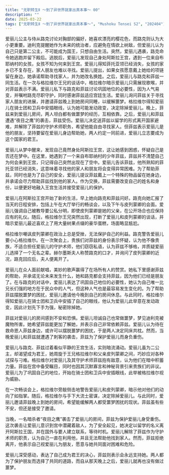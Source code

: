 ```yaml
---
title: "无职转生Ⅱ ～到了异世界就拿出真本事～ 00"
description: ""
date: 2025-03-22
tags: ["无职转生Ⅱ ～到了异世界就拿出真本事～", "Mushoku Tensei S2", "202404"]
---
```


爱丽儿公主与侍从路克讨论对胸部的偏好，她喜欢漂亮的樱花色，而路克则认为大小更重要。迪利克提醒她作为未来的统治者，应避免在情欲上树敌，但爱丽儿认为自己只是第二公主，不可能成为国王，只想自由生活。突然，爱丽儿遇袭，路克命令她逃跑并留下殿后。逃脱后，爱丽儿发现自己身处阿斯拉王宫，遇到一位来自布耶纳村的女孩，女孩不知为何来到王宫。爱丽儿得知菲托亚领已经消失，女孩的家乡已不复存在，家人朋友也难以寻找。爱丽儿提出，如果女孩愿意戴上她给的项链留在身边，她承诺帮助寻找家人，并为她改名换姓。之后，爱丽儿与路克和菲兹一同生活。在一次与格拉维尔王兄的谈话中，格拉维尔暗示爱丽儿只需展现歌喉，并对菲兹表示不满。爱丽儿私下与路克和菲兹讨论巩固地位的必要性，因为人气易变，并嘱咐路克尽职守护，同时感谢菲兹适应宫廷生活。爱丽儿询问菲兹关于寻找家人朋友的进展，并邀请菲兹晚上到她房间同睡，以缓解噩梦。格拉维尔得知爱丽儿在骑士团和卫兵中安插眼线，认为她可能发动政变，决定除掉爱丽儿。晚上，菲兹来到爱丽儿房间，两人坦白都有做噩梦的经历，互相依靠。之后，爱丽儿和菲兹遭遇“夜目之鹰”的袭击，菲兹受伤。爱丽儿决定送菲兹以留学的形式离开国家避难，并解除了菲兹的守护术师职务，希望他能自由寻找家人。但菲兹表示爱丽儿是他的朋友，坚持要留在爱丽儿身边帮助她，两人约定一同前进，爱丽儿立志要成为这个国家的君王。

爱丽儿从梦中醒来，发现自己竟然身处阿斯拉王宫，这让她感到困惑，怀疑自己是否还在梦中。在这里，她遇到了一个来自布耶纳村的少年菲兹，菲兹并不清楚自己为何会来到王宫，只记得自己突然出现在了空中。爱丽儿告诉菲兹，他所熟知的菲托亚领已经消失，这意味着寻找他的家人和朋友将会变得异常困难。为了帮助菲兹，同时也是为了自己的安全，爱丽儿提议菲兹戴上一个特殊的物品留在她身边，并承诺会尽力帮助菲兹找到他的家人。作为交换，菲兹需要改变自己的姓名和身份，以便更好地融入王宫生活并接受爱丽儿的保护。

爱丽儿在阿斯拉王宫开始了新的生活，早上她向路克和菲兹问好。路克向她汇报了当天的日程安排，包括上午在大厅举行的畅谈会，以及下午与皮列蒙卿的会面。爱丽儿强调自己被教导要公私分明，即使皮列蒙卿是她的父亲，在公开场合也应保持应有的礼仪。随后，格拉维尔王兄突然出现，打断了爱丽儿和皮列蒙卿的谈话，并暗示爱丽儿最近喜欢上了用大量树果点缀的豪华蛋糕，场面略显尴尬。

格拉维尔嘲讽皮列蒙卿在政治上总是受挫，无法保护自己的利益。路克警告爱丽儿要小心格拉维尔。在一次聚会上，贵族们对菲兹的身份表示怀疑，认为他不像贵族，不适合担任爱丽儿的守护术师，他们窃窃私语，认为菲兹不够格，并质疑爱丽儿选择了一个无名之辈。赫尔墨斯夫人称赞路克的口才，并询问了皮列蒙卿的近况，路克回应后，夫人便离开了。

爱丽儿在众人面前献唱，美妙的歌声赢得了在场所有人的赞赏。她私下里感谢菲兹的帮助，并承诺无论未来发生什么，她和路克都会支持菲兹，因为他们已经是朋友了。在与路克的对话中，爱丽儿表达了巩固自己地位的必要性，她认为自己唯一比兄长们强的地方在于民众中的人气，但这种人气也是最容易发生变化的。为了帮助菲兹摆脱噩梦的困扰，爱丽儿邀请他今晚到自己的房间休息。与此同时，格拉维尔得知爱丽儿在骑士团和卫兵中安插了自己的眼线，他认为爱丽儿此举意在发动政变，因此计划先下手为强，秘密除掉她。

菲兹对爱丽儿的房间感到不安和恐惧。爱丽儿坦诚自己也常做噩梦，梦见迪利克被魔物所害。她希望菲兹能更加了解她，并表示自己非常依赖菲兹。爱丽儿认为待在救命恩人菲兹身边，或许可以摆脱噩梦的困扰，于是两人决定同床共枕。然而，当晚爱丽儿和菲兹就遭遇了刺客的袭击，菲兹为了保护爱丽儿而身负重伤。

爱丽儿与路克、菲兹过着看似平静的王宫生活，实则暗流涌动。爱丽儿虽为二公主，却渴望成为君王，她周旋于王兄格拉维尔和父亲皮列蒙卿之间，巧妙应对各种试探与刁难。格拉维尔对爱丽儿及其守护术师菲兹抱有敌意，认为他们在暗中积蓄力量。菲兹在宫中备受瞩目，同时也因其沉默寡言和神秘背景引来贵族们的非议。爱丽儿为了巩固自己的地位，开始在骑士团和卫兵中安插眼线，此举被格拉维尔视为威胁。

在一次畅谈会上，格拉维尔旁敲侧击地警告爱丽儿和皮列蒙卿，暗示他对他们的动向了如指掌。随后，格拉维尔与手下大流士密谋，决定除掉爱丽儿。与此同时，爱丽儿邀请菲兹晚上到她的房间，希望能缓解两人都受噩梦困扰的现状。菲兹虽有些不安，但还是接受了邀请。

当晚，一名暗杀者“夜目之鹰”袭击了爱丽儿的房间，菲兹为保护爱丽儿身受重伤。这次袭击让爱丽儿意识到宫中潜藏着敌人，为了安全起见，她决定以留学的名义离开阿斯拉王国，并在国外与要人建立联系，等待时机。爱丽儿解除了菲兹作为守护术师的职责，认为自己一直在利用他，并且无法帮助他找到家人。然而，菲兹拒绝离开，他表示自己视爱丽儿为朋友，愿意与她共同面对困难和危险。

爱丽儿深受感动，表达了自己成为君王的决心，菲兹则表示会永远支持她。两人都为了保护朋友而选择了共同的道路，而自从那天晚上之后，爱丽儿就再也没有做过噩梦。
